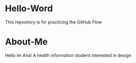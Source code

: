 # Hello-Word
This repository is for practicing the GitHub Flow
# About-Me
Hello im Ana!
A health information student interested in design
